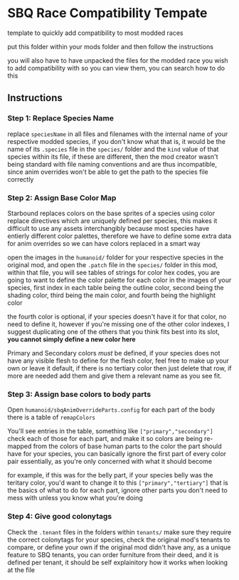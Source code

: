 # SBQ Race Compatibility Tempate
template to quickly add compatibility to most modded races

put this folder within your mods folder and then follow the instructions

you will also have to have unpacked the files for the modded race you wish to add compatibility with so you can view them, you can search how to do this

## Instructions

### Step 1: Replace Species Name
replace `speciesName` in all files and filenames with the internal name of your respective modded species, if you don't know what that is, it would be the name of its `.species` file in the `species/` folder and the `kind` value of that species within its file, if these are different, then the mod creator wasn't being standard with file naming conventions and are thus incompatible, since anim overrides won't be able to get the path to the species file correctly

### Step 2: Assign Base Color Map
Starbound replaces colors on the base sprites of a species using color replace directives which are uniquely defined per species, this makes it difficult to use any assets interchangibly because most species have entierly different color palettes, therefore we have to define some extra data for anim overrides so we can have colors replaced in a smart way

open the images in the `humanoid/` folder for your respective species in the original mod, and open the `.patch` file in the `species/` folder in this mod, within that file, you will see tables of strings for color hex codes, you are going to want to define the color palette for each color in the images of your species, first index in each table being the outline color, second being the shading color, third being the main color, and fourth being the highlight color

the fourth color is optional, if your species doesn't have it for that color, no need to define it, however if you're missing one of the other color indexes, I suggest duplicating one of the others that you think fits best into its slot, **you cannot simply define a new color here**

Primary and Secondary colors *must* be defined, if your species does not have any visible flesh to define for the flesh color, feel free to make up your own or leave it default, if there is no tertiary color then just delete that row, if more are needed add them and give them a relevant name as you see fit.

### Step 3: Assign base colors to body parts
Open `humanoid/sbqAnimOverrideParts.config` for each part of the body there is a table of `remapColors`

You'll see entries in the table, something like `["primary","secondary"]` check each of those for each part, and make it so colors are being re-mapped from the colors of base human parts to the color the part should have for your species, you can basically ignore the first part of every color pair essentially, as you're only concerned with what it should become

for example, if this was for the belly part, if your species belly was the teritary color, you'd want to change it to this `["primary","tertiary"]` that is the basics of what to do for each part, ignore other parts you don't need to mess with unless you know what you're doing

### Step 4: Give good colonytags
Check the `.tenant` files in the folders within `tenants/` make sure they require the correct colonytags for your species, check the original mod's tenants to compare, or define your own if the original mod didn't have any, as a unique feature to SBQ tenants, you can order furniture from their deed, and it is defined per tenant, it should be self explainitory how it works when looking at the file
